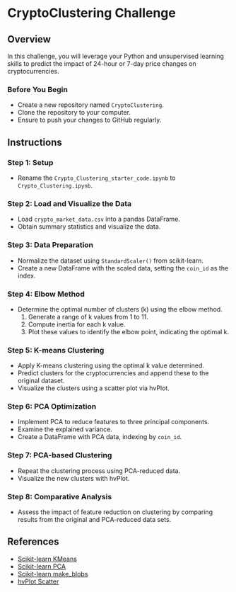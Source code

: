 # CryptoClustering Challenge

## Overview

In this challenge, you will leverage your Python and unsupervised learning skills to predict the impact of 24-hour or 7-day price changes on cryptocurrencies.

### Before You Begin

- Create a new repository named `CryptoClustering`.
- Clone the repository to your computer.
- Ensure to push your changes to GitHub regularly.

## Instructions

### Step 1: Setup

- Rename the `Crypto_Clustering_starter_code.ipynb` to `Crypto_Clustering.ipynb`.

### Step 2: Load and Visualize the Data

- Load `crypto_market_data.csv` into a pandas DataFrame.
- Obtain summary statistics and visualize the data.

### Step 3: Data Preparation

- Normalize the dataset using `StandardScaler()` from scikit-learn.
- Create a new DataFrame with the scaled data, setting the `coin_id` as the index.

### Step 4: Elbow Method

- Determine the optimal number of clusters (k) using the elbow method.
  1. Generate a range of k values from 1 to 11.
  2. Compute inertia for each k value.
  3. Plot these values to identify the elbow point, indicating the optimal k.

### Step 5: K-means Clustering

- Apply K-means clustering using the optimal k value determined.
- Predict clusters for the cryptocurrencies and append these to the original dataset.
- Visualize the clusters using a scatter plot via hvPlot.

### Step 6: PCA Optimization

- Implement PCA to reduce features to three principal components.
- Examine the explained variance.
- Create a DataFrame with PCA data, indexing by `coin_id`.

### Step 7: PCA-based Clustering

- Repeat the clustering process using PCA-reduced data.
- Visualize the new clusters with hvPlot.

### Step 8: Comparative Analysis

- Assess the impact of feature reduction on clustering by comparing results from the original and PCA-reduced data sets.

## References

- [Scikit-learn KMeans](https://scikit-learn.org/stable/modules/generated/sklearn.cluster.KMeans.html)
- [Scikit-learn PCA](https://scikit-learn.org/stable/modules/generated/sklearn.decomposition.PCA.html)
- [Scikit-learn make_blobs](https://scikit-learn.org/stable/modules/generated/sklearn.datasets.make_blobs.html)
- [hvPlot Scatter](https://hvplot.holoviz.org/reference/pandas/scatter.html)
